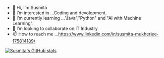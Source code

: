 - 👋 Hi, I’m Susmita
- 👀 I’m interested in ...Coding and devolopment.
- 🌱 I’m currently learning ..."Java","Python" and "AI with Machine Learning".
- 💞️ I’m looking to collaborate on IT Industry
- 📫 How to reach me ...https://www.linkedin.com/in/susmita-mukherjee-175814189/














[![Susmita's GitHub stats](https://github-readme-stats.vercel.app/api?username=susmitamukherjee)](https://github.com/anuraghazra/github-readme-stats)
<!---
susmi1997/susmi1997 is a ✨ special ✨ repository because its `README.md` (this file) appears on your GitHub profile.
You can click the Preview link to take a look at your changes.
--->
